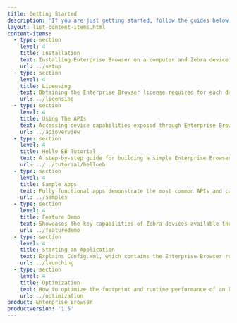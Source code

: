 ```yaml
---
title: Getting Started
description: 'If you are just getting started, follow the guides below to get your development environment setup properly and understand the foundations for using Enterprise Browser features.'
layout: list-content-items.html
content-items:
  - type: section
    level: 4
    title: Installation
    text: Installing Enterprise Browser on a computer and Zebra device, and configure them for making apps.  
    url: ../setup
  - type: section
    level: 4
    title: Licensing
    text: Obtaining the Enterprise Browser license required for each device being deployed.
    url: ../licensing
  - type: section
    level: 4
    title: Using The APIs
    text: Accessing device capabilities exposed through Enterprise Browser APIs. 
    url: ../apioverview
  - type: section
    level: 4
    title: Hello EB Tutorial
    text: A step-by-step guide for building a simple Enterprise Browser app from scratch.
    url: ../../tutorial/helloeb
  - type: section
    level: 4
    title: Sample Apps
    text: Fully functional apps demonstrate the most common APIs and can be modified as needed.
    url: ../samples
  - type: section
    level: 4
    title: Feature Demo
    text: Showcases the key capabilities of Zebra devices available through Enterprise Browser.
    url: ../featuredemo
  - type: section
    level: 4
    title: Starting an Application
    text: Explains Config.xml, which contains the Enterprise Browser runtime settings required for any EB app to run.
    url: ../launching
  - type: section
    level: 4
    title: Optimization
    text: How to optimize the footprint and runtime performance of an Enterprise Browser app.  
    url: ../optimization
product: Enterprise Browser
productversion: '1.5'
---
```

           











